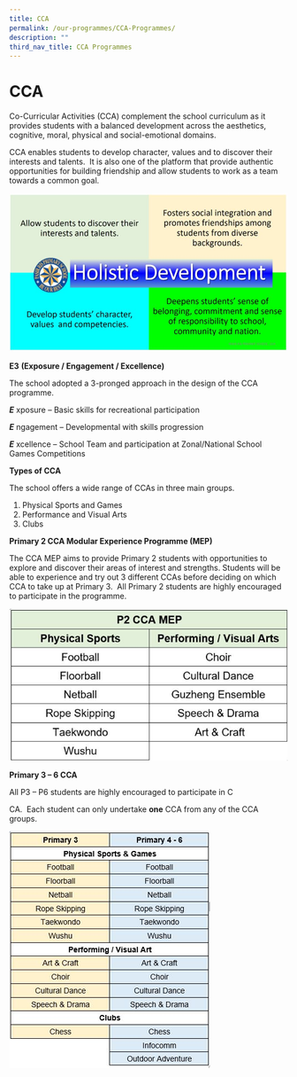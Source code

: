 ```yaml
---
title: CCA
permalink: /our-programmes/CCA-Programmes/
description: ""
third_nav_title: CCA Programmes
---
```

# **CCA**

Co-Curricular Activities (CCA) complement the school curriculum as it provides students with a balanced development across the aesthetics, cognitive, moral, physical and social-emotional domains.

CCA enables students to develop character, values and to discover their interests and talents.  It is also one of the platform that provide authentic opportunities for building friendship and allow students to work as a team towards a common goal.

![](/images/Holistic-Development.jpg)

**E3** **(Exposure / Engagement / Excellence)**

The school adopted a 3-pronged approach in the design of the CCA programme.

**_E_** xposure – Basic skills for recreational participation

**_E_** ngagement – Developmental with skills progression

**_E_** xcellence – School Team and participation at Zonal/National School Games Competitions

**Types of CCA**

The school offers a wide range of CCAs in three main groups.

1) Physical Sports and Games       
2) Performance and Visual Arts         
3) Clubs

**Primary 2 CCA Modular Experience Programme (MEP)**

The CCA MEP aims to provide Primary 2 students with opportunities to explore and discover their areas of interest and strengths. Students will be able to experience and try out 3 different CCAs before deciding on which CCA to take up at Primary 3.  All Primary 2 students are highly encouraged to participate in the programme.

![](/images/CCA-schedule.jpg)

**Primary 3 – 6 CCA**

All P3 – P6 students are highly encouraged to participate in C

CA.  Each student can only undertake **one** CCA from any of the CCA groups.

![](/images/p3.jpg)